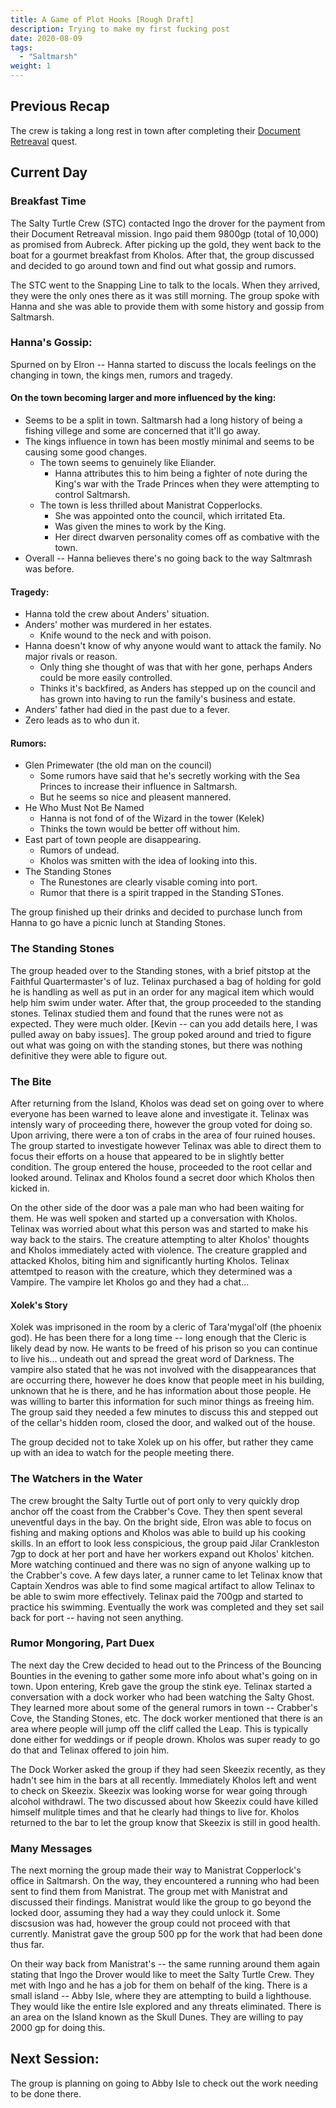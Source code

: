 ```yaml
---
title: A Game of Plot Hooks [Rough Draft]
description: Trying to make my first fucking post
date: 2020-08-09
tags:
  - "Saltmarsh"
weight: 1
---
```

## Previous Recap
The crew is taking a long rest in town after completing their [Document Retreaval](/docs/quests/#document-retreaval) quest.  

## Current Day
### Breakfast Time
The Salty Turtle Crew (STC) contacted Ingo the drover for the payment from their Document Retreaval mission.  Ingo paid them 9800gp (total of 10,000) as promised from Aubreck.  After picking up the gold, they went back to the boat for a gourmet breakfast from Kholos.  After that, the group discussed and decided to go around town and find out what gossip and rumors.

The STC went to the Snapping Line to talk to the locals.  When they arrived, they were the only ones there as it was still morning.  The group spoke with Hanna and she was able to provide them with some history and gossip from Saltmarsh.

### Hanna's Gossip:
Spurned on by Elron -- Hanna started to discuss the locals feelings on the changing in town, the kings men, rumors and tragedy.

#### On the town becoming larger and more influenced by the king:
- Seems to be a split in town.  Saltmarsh had a long history of being a fishing villege and some are concerned that it'll go away.
- The kings influence in town has been mostly minimal and seems to be causing some good changes.
  - The town seems to genuinely like Eliander.
    - Hanna attributes this to him being a fighter of note during the King's war with the Trade Princes when they were attempting to control Saltmarsh.
  - The town is less thrilled about Manistrat Copperlocks.
    - She was appointed onto the council, which irritated Eta.
    - Was given the mines to work by the King.
    - Her direct dwarven personality comes off as combative with the town.
- Overall -- Hanna believes there's no going back to the way Saltmrash was before.

#### Tragedy:
- Hanna told the crew about Anders' situation.
- Anders' mother was murdered in her estates.
  - Knife wound to the neck and with poison.
- Hanna doesn't know of why anyone would want to attack the family.  No major rivals or reason.
  - Only thing she thought of was that with her gone, perhaps Anders could be more easily controlled.
  - Thinks it's backfired, as Anders has stepped up on the council and has grown into having to run the family's business and estate.
- Anders' father had died in the past due to a fever.
- Zero leads as to who dun it.

#### Rumors:
- Glen Primewater (the old man on the council)
  - Some rumors have said that he's secretly working with the Sea Princes to increase their influence in Saltmarsh.
  - But he seems so nice and pleasent mannered.
- He Who Must Not Be Named
  - Hanna is not fond of of the Wizard in the tower (Kelek)
  - Thinks the town would be better off without him.
- East part of town people are disappearing.
  - Rumors of undead.
  - Kholos was smitten with the idea of looking into this.
- The Standing Stones
  - The Runestones are clearly visable coming into port.
  - Rumor that there is a spirit trapped in the Standing STones.

The group finished up their drinks and decided to purchase lunch from Hanna to go have a picnic lunch at Standing Stones.

### The Standing Stones
The group headed over to the Standing stones, with a brief pitstop at the Faithful Quartermaster's of Iuz.  Telinax purchased a bag of holding for gold he is handling as well as put in an order for any magical item which would help him swim under water.  After that, the group proceeded to the standing stones.  Telinax studied them and found that the runes were not as expected.  They were much older.  [Kevin -- can you add details here, I was pulled away on baby issues].  The group poked around and tried to figure out what was going on with the standing stones, but there was nothing definitive they were able to figure out.

### The Bite
After returning from the Island, Kholos was dead set on going over to where everyone has been warned to leave alone and investigate it.  Telinax was intensly wary of proceeding there, however the group voted for doing so.  Upon arriving, there were a ton of crabs in the area of four ruined houses.  The group started to investigate however Telinax was able to direct them to focus their efforts on a house that appeared to be in slightly better condition.  The group entered the house, proceeded to the root cellar and looked around.  Telinax and Kholos found a secret door which Kholos then kicked in.

On the other side of the door was a pale man who had been waiting for them.  He was well spoken and started up a conversation with Kholos.  Telinax was worried about what this person was and started to make his way back to the stairs.  The creature attempting to alter Kholos' thoughts and Kholos immediately acted with violence.  The creature grappled and attacked Kholos, biting him and significantly hurting Kholos.  Telinax attemtped to reason with the creature, which they determined was a Vampire.  The vampire let Kholos go and they had a chat...

#### Xolek's Story
Xolek was imprisoned in the room by a cleric of Tara'mygal'olf (the phoenix god).  He has been there for a long time -- long enough that the Cleric is likely dead by now.  He wants to be freed of his prison so you can continue to live his... undeath out and spread the great word of Darkness.  The vampire also stated that he was not involved with the disappearances that are occurring there, however he does know that people meet in his building, unknown that he is there, and he has information about those people.  He was willing to barter this information for such minor things as freeing him.  The group said they needed a few minutes to discuss this and stepped out of the cellar's hidden room, closed the door, and walked out of the house.

The group decided not to take Xolek up on his offer, but rather they came up with an idea to watch for the people meeting there.

### The Watchers in the Water
The crew brought the Salty Turtle out of port only to very quickly drop anchor off the coast from the Crabber's Cove.  They then spent several uneventful days in the bay.  On the bright side, Elron was able to focus on fishing and making options and Kholos was able to build up his cooking skills.  In an effort to look less conspicious, the group paid Jilar Crankleston 7gp to dock at her port and have her workers expand out Kholos' kitchen.  More watching continued and there was no sign of anyone walking up to the Crabber's cove.  A few days later, a runner came to let Telinax know that Captain Xendros was able to find some magical artifact to allow Telinax to be able to swim more effectively.  Telinax paid the 700gp and started to practice his swimming.  Eventually the work was completed and they set sail back for port -- having not seen anything.

### Rumor Mongoring, Part Duex
The next day the Crew decided to head out to the Princess of the Bouncing Bounties in the evening to gather some more info about what's going on in town.  Upon entering, Kreb gave the group the stink eye.  Telinax started a conversation with a dock worker who had been watching the Salty Ghost.  They learned more about some of the general rumors in town -- Crabber's Cove, the Standing Stones, etc.  The dock worker mentioned that there is an area where people will jump off the cliff called the Leap.  This is typically done either for weddings or if people drown.  Kholos was super ready to go do that and Telinax offered to join him.

The Dock Worker asked the group if they had seen Skeezix recently, as they hadn't see him in the bars at all recently.  Immediately Kholos left and went to check on Skeezix.  Skeezix was looking worse for wear going through alcohol withdrawl.  The two discussed about how Skeezix could have killed himself mulitple times and that he clearly had things to live for.  Kholos returned to the bar to let the group know that Skeezix is still in good health.

### Many Messages
The next morning the group made their way to Manistrat Copperlock's office in Saltmarsh.  On the way, they encountered a running who had been sent to find them from Manistrat.  The group met with Manistrat and discussed their findings.  Manistrat would like the group to go beyond the locked door, assuming they had a way they could unlock it.  Some discsusion was had, however the group could not proceed with that currently.  Manistrat gave the group 500 pp for the work that had been done thus far.

On their way back from Manistrat's -- the same running around them again stating that Ingo the Drover would like to meet the Salty Turtle Crew.  They met with Ingo and he has a job for them on behalf of the king.  There is a small island -- Abby Isle, where they are attempting to build a lighthouse.  They would like the entire Isle explored and any threats eliminated.  There is an area on the Island known as the Skull Dunes.  They are willing to pay 2000 gp for doing this.

## Next Session:
The group is planning on going to Abby Isle to check out the work needing to be done there.